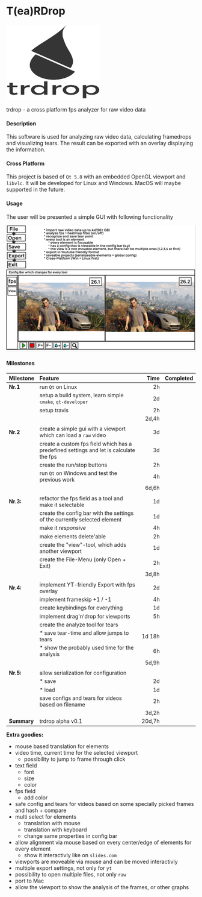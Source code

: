 # T(ea)RDrop 
<img src="images/trdrop_logo_text.svg" alt="Teardrop logo" width="250" height="200">

trdrop - a cross platform fps analyzer for raw video data

#### Description

This software is used for analyzing raw video data, calculating framedrops and visualizing tears.
The result can be exported with an overlay displaying the information.

#### Cross Platform

This project is based of `Qt 5.8` with an embedded OpenGL viewport and `libvlc`. It will be developed for Linux and Windows. MacOS will maybe supported in the future.

#### Usage

The user will be presented a simple GUI with following functionality

![This is a the pitch screenshot](images/trdrop_pitch.png "Pitch Scetch")

#### Milestones

| Milestone     | Feature         											  								  | Time  | Completed |
| ------------- |:----------------											  								  | -----:|----------:|
| **Nr.1**      | run `Qt` on Linux 											  							  |    2h |           |
| 			    | setup a build system, learn simple `cmake`, `qt-developer`     							  |    2d |			  |
| 			    | setup travis      										  								  |    2h |			  |
| 			    | 														      								  | 2d,4h |			  |
| 			    | 														      								  |       |			  |
| **Nr.2**      | create a simple gui with a viewport which can load a `raw` video							  |    3d |           |
| 			    | create a custom fps field which has a predefined settings and let is calculate the fps      |    3d |			  |
| 			    | create the run/stop buttons     				   			  				     			  |    2h |			  |
| 			    | run `Qt` on Windows and test the previous work     			  			     			  |    4h |			  |
| 			    | 														      								  | 6d,6h |			  |
| 			    | 														      								  |       |			  |
| **Nr.3:**	    | refactor the fps field as a tool and make it selectable     				     			  |    1d |			  |
| 			    | create the config bar with the settings of the currently selected element      			  |    1d |			  |
| 			    | make it *responsive*      	 						   									  |    4h |			  |
| 			    | make elements delete'able      						   									  |    2h |			  |
| 			    | create the "view"-tool, which adds another viewport      									  |    1d |			  |
| 			    | create the File-Menu (only Open + Exit)             		  								  |    2h |			  |
| 			    | 														      								  | 3d,8h |			  |
| 			    | 														      								  |       |			  |
| **Nr.4:**     | implement YT-friendly Export with fps overlay       		  								  |    2d |			  |
| 			    | implement frameskip +1 / -1     	 	   	    	  		  								  |    4h |			  |
| 			    | create keybindings for everything        	    	  		  								  |    1d |			  |
| 			    | implement drag'n'drop for viewports      	    	  		  								  |    5h |			  |
| 			    | create the analyze tool for tears        	    	  		  								  |       |			  |
| 			    | * save tear-time and allow jumps to tears     	  		  								  | 1d 18h|			  |
| 			    | * show the probably used time for the analysis      		  								  |    6h |			  |
| 			    | 														      								  | 5d,9h |			  |
| 			    | 														      								  |       |			  |
| **Nr.5:**     | allow serialization for configuration					      								  |       |			  |
| 			    | * save      								  												  |    2d |			  |
| 			    | * load      								  												  |    1d |			  |
| 			    | save configs and tears for videos based on filename	      								  |    2h |			  |
| 			    | 														      								  |  3d,2h|			  |
|**Summary**    | trdrop alpha v0.1										      								  | 20d,7h|			  |




**Extra goodies:**
* mouse based translation for elements
* video time, current time for the selected viewport
	* possibility to jump to frame through click
* text field
	* font
	* size
	* color
* fps field
	* add color
* safe config and tears for videos based on some specially picked frames and hash + compare
* multi select for elements
	* translation with mouse
	* translation with keyboard
 	* change same properties in config bar
* allow alignment via mouse based on every center/edge of elements for every element
	* show it interactivly like on `slides.com`
* viewports are moveable via mouse and can be moved interactivly
* multiple export settings, not only for `yt`
* possibility to open multiple files, not only `raw`
* port to Mac
* allow the viewport to show the analysis of the frames, or other graphs

